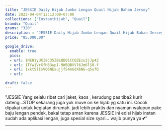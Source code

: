 ```yaml
---
title: "JESSIE Daily Hijab Jumbo Lengan Quail Hijab Bahan Jersey"
date: 2023-04-04T12:13:08+07:00
collections: ["InstantHijab", "Quail"]
brands: "Quail"
grams: "320"
description : "JESSIE Daily Hijab Jumbo Lengan Quail Hijab Bahan Jersey"
price: "85,000.00"

google_drive:
  enable: true
  pics:
  - url: 1NEH1yUKI8C35ZBLQBQ1CCQZEzu2jJp4Z
  - url: 1TYw1VrXfH33wpI-9WBQBVVl6Jm6lS8-f
  - url: 1xktSlIsVQ6NEaujjfS4mGdX6NG-q5ufQ
  - url: 

draft: false
---
```


"JESSIE
Yang selalu ribet cari   jaket, kaos , kerudung pas tiba2 kurir dateng...STOP  sekarang juga 
 yuk muve on ke hijab yg satu ini.
Cocok dipakai untuk kegiatan dirumah. jadi lebih praktis dan nyaman 
walupun pake baju lengan pendek, bakal tetap aman 
karena JESSIE ini edisi hijab instan sudah ada aplikasi lengan, juga spesial size syari...  wajib punya ya 💕"

---    
  
